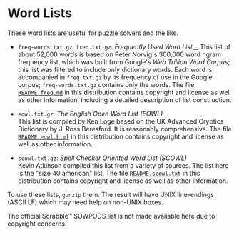 # Word Lists

These word lists are useful for puzzle solvers and the like.

* `freq-words.txt.gz`, `freq.txt.gz`: *Frequently Used Word
  List*__ This list of about 52,000 words is based on Peter
  Norvig's 300,000 word ngram frequency list, which was
  built from Google's *Web Trillion Word Corpus*; this list
  was filtered to include only dictionary words. Each word
  is accompanied in `freq.txt.gz` by its frequency of use in
  the Google corpus; `freq-words.txt.gz` contains only the
  words. The file [`README.freq.md`](README.freq.md) in this
  distribution contains copyright and license as well as
  other information, including a detailed description of
  list construction.

* `eowl.txt.gz`: *The English Open Word List (EOWL)*  
  This list is compiled by Ken Loge based on the UK Advanced
  Cryptics Dictionary by J. Ross Beresford. It is reasonably
  comprehensive. The file
  [`README.eowl.html`](README.eowl.html) in this
  distribution contains copyright and license as well as
  other information.

* `scowl.txt.gz`: *Spell Checker Oriented Word List (SCOWL)*  
  Kevin Atkinson compiled this list from a variety of
  sources. The list here is the "size 40 american" list.
  The file [`README.scowl.txt`](README.scowl.txt) in this
  distribution contains copyright and license as well as
  other information.

To use these lists, `gunzip` them. The result will have UNIX
line-endings (ASCII LF) which may need help on non-UNIX
boxes.

The official Scrabble&trade; SOWPODS list is not made
available here due to copyright concerns.

